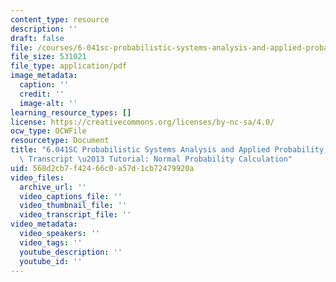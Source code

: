 ```yaml
---
content_type: resource
description: ''
draft: false
file: /courses/6-041sc-probabilistic-systems-analysis-and-applied-probability-fall-2013/568d2cb7f42466c0a57d1cb72479920a_MIT6_041SCF13_Normal_Probability_Calculation_300k.pdf
file_size: 531021
file_type: application/pdf
image_metadata:
  caption: ''
  credit: ''
  image-alt: ''
learning_resource_types: []
license: https://creativecommons.org/licenses/by-nc-sa/4.0/
ocw_type: OCWFile
resourcetype: Document
title: "6.041SC Probabilistic Systems Analysis and Applied Probability, Fall 2013\
  \ Transcript \u2013 Tutorial: Normal Probability Calculation"
uid: 568d2cb7-f424-66c0-a57d-1cb72479920a
video_files:
  archive_url: ''
  video_captions_file: ''
  video_thumbnail_file: ''
  video_transcript_file: ''
video_metadata:
  video_speakers: ''
  video_tags: ''
  youtube_description: ''
  youtube_id: ''
---
```

